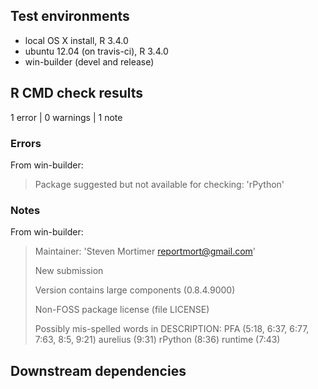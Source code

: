 ## Test environments

* local OS X install, R 3.4.0
* ubuntu 12.04 (on travis-ci), R 3.4.0
* win-builder (devel and release)

## R CMD check results

1 error | 0 warnings | 1 note

### Errors

From win-builder: 

> Package suggested but not available for checking: 'rPython'
 
### Notes

From win-builder:

> Maintainer: 'Steven Mortimer <reportmort@gmail.com>'
> 
> New submission
> 
> Version contains large components (0.8.4.9000)
> 
> Non-FOSS package license (file LICENSE)
> 
> Possibly mis-spelled words in DESCRIPTION:
>   PFA (5:18, 6:37, 6:77, 7:63, 8:5, 9:21)
>   aurelius (9:31)
>   rPython (8:36)
>   runtime (7:43)

## Downstream dependencies
